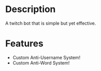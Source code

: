 # Description
A twitch bot that is simple but yet effective.

# Features
* Custom Anti-Username System!
* Custom Anti-Word System!
